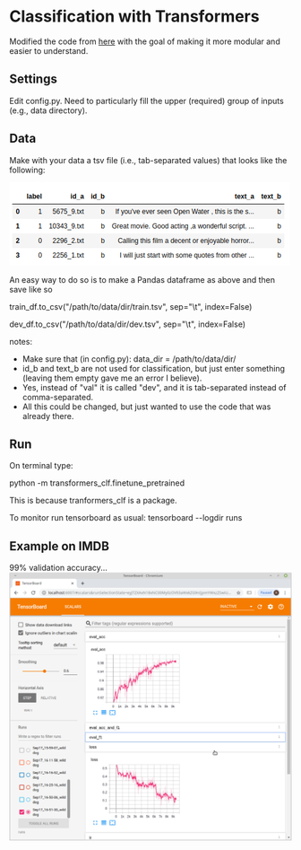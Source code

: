 # Classification with Transformers
Modified the code from [here](https://github.com/huggingface/pytorch-transformers/blob/master/examples/run_glue.py) with the goal of making it more modular and easier to understand.

## Settings
Edit config.py. Need to particularly fill the upper (required) group of inputs (e.g., data directory).

## Data
Make with your data a tsv file (i.e., tab-separated values) that looks like the following:

![alt text](figs/df.png)

An easy way to do so is to make a Pandas dataframe as above and then save like so

train_df.to_csv("/path/to/data/dir/train.tsv", sep="\t", index=False)

dev_df.to_csv("/path/to/data/dir/dev.tsv", sep="\t", index=False)

notes:
- Make sure that (in config.py): data_dir = /path/to/data/dir/
- id_b and text_b are not used for classification, but just enter something (leaving them empty gave me an error I believe).
- Yes, instead of "val" it is called "dev", and it is tab-separated instead of comma-separated. 
- All this could be changed, but just wanted to use the code that was already there.

## Run
On terminal type:


python -m transformers_clf.finetune_pretrained


This is because tranformers_clf is a package.

To monitor run tensorboard as usual: tensorboard --logdir runs

## Example on IMDB
99% validation accuracy...
![alt text](figs/tb.png)

